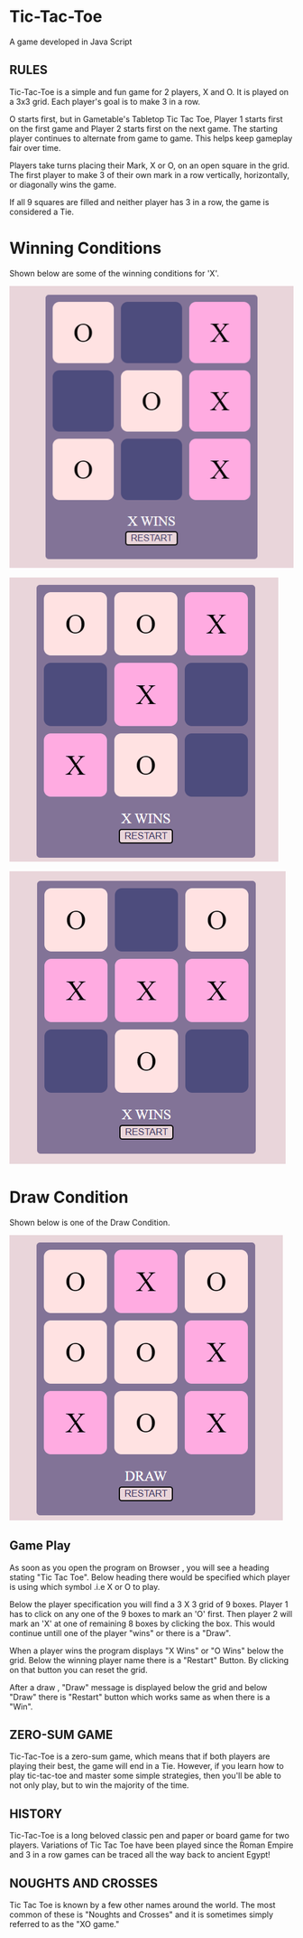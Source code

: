 # Tic-Tac-Toe
A game developed in Java Script

## RULES
Tic-Tac-Toe is a simple and fun game for 2 players, X and O. It is played on a 3x3 grid. Each player's goal is to make 3 in a row.

O starts first, but in Gametable's Tabletop Tic Tac Toe, Player 1 starts first on the first game and Player 2 starts first on the next game. The starting player continues to alternate from game to game. This helps keep gameplay fair over time.

Players take turns placing their Mark, X or O, on an open square in the grid. The first player to make 3 of their own mark in a row vertically, horizontally, or diagonally wins the game.

If all 9 squares are filled and neither player has 3 in a row, the game is considered a Tie.

# Winning Conditions

Shown below are some of the winning conditions for 'X'.

![Winning comdition 1](WC1.png)

![Winning comdition 2](WC2.png)

![Winning comdition 3](WC3.png)

# Draw Condition 

Shown below is one of the Draw Condition.

![Draw Condition](DC.png)

## Game Play 
As soon as you open the program on Browser , you will see a heading stating "Tic Tac Toe". Below heading there would be specified which player is using which symbol .i.e X or O to play. 

Below the player specification you will find a 3 X 3 grid of 9 boxes. Player 1 has to click on any one of the 9 boxes to mark an 'O' first. Then player 2 will mark an 'X' at one of remaining 8 boxes by clicking the box. This would continue untill one of the player "wins" or there is a "Draw". 

When a player wins the program displays "X Wins" or "O Wins" below the grid.
Below the winning player name there is a "Restart" Button. By clicking on that button you can reset the grid. 

After a draw , "Draw" message is displayed below the grid and below "Draw" there is "Restart" button which works same as when there is a "Win".

## ZERO-SUM GAME
Tic-Tac-Toe is a zero-sum game, which means that if both players are playing their best, the game will end in a Tie. However, if you learn how to play tic-tac-toe and master some simple strategies, then you'll be able to not only play, but to win the majority of the time.

## HISTORY
Tic-Tac-Toe is a long beloved classic pen and paper or board game for two players. Variations of Tic Tac Toe have been played since the Roman Empire and 3 in a row games can be traced all the way back to ancient Egypt!

## NOUGHTS AND CROSSES
Tic Tac Toe is known by a few other names around the world. The most common of these is "Noughts and Crosses" and it is sometimes simply referred to as the "XO game."

